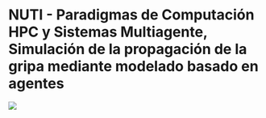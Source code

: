 # NUTI - Paradigmas de Computación HPC y Sistemas Multiagente, Simulación de la propagación de la gripa mediante modelado basado en agentes

![](https://github.com/julian36alvarez/nuti-agents/blob/master/nuti.gif)
